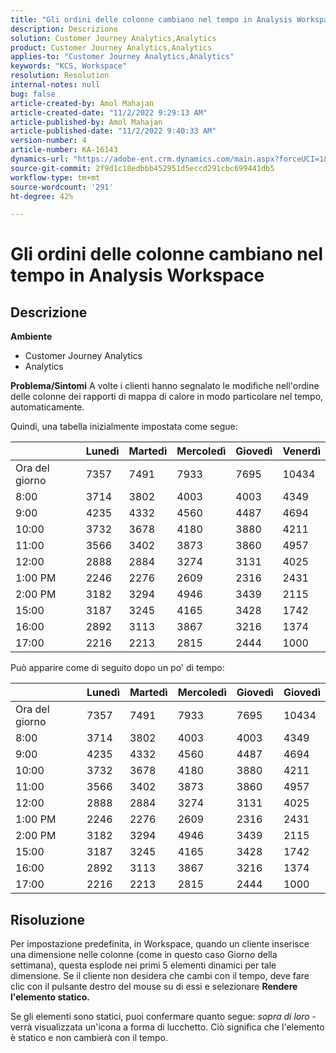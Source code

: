 ```yaml
---
title: "Gli ordini delle colonne cambiano nel tempo in Analysis Workspace"
description: Descrizione
solution: Customer Journey Analytics,Analytics
product: Customer Journey Analytics,Analytics
applies-to: "Customer Journey Analytics,Analytics"
keywords: "KCS, Workspace"
resolution: Resolution
internal-notes: null
bug: false
article-created-by: Amol Mahajan
article-created-date: "11/2/2022 9:29:13 AM"
article-published-by: Amol Mahajan
article-published-date: "11/2/2022 9:40:33 AM"
version-number: 4
article-number: KA-16143
dynamics-url: "https://adobe-ent.crm.dynamics.com/main.aspx?forceUCI=1&pagetype=entityrecord&etn=knowledgearticle&id=7eca03cc-905a-ed11-9561-6045bd006a22"
source-git-commit: 2f9d1c18edbbb452951d5eccd291cbc699441db5
workflow-type: tm+mt
source-wordcount: '291'
ht-degree: 42%

---
```


# Gli ordini delle colonne cambiano nel tempo in Analysis Workspace

## Descrizione

<b>Ambiente</b>
- Customer Journey Analytics
- Analytics



<b>Problema/Sintomi</b>
A volte i clienti hanno segnalato le modifiche nell&#39;ordine delle colonne dei rapporti di mappa di calore in modo particolare nel tempo, automaticamente.

Quindi, una tabella inizialmente impostata come segue:


|   | Lunedì | Martedì | Mercoledì | Giovedì | Venerdì |
| --- | --- | --- | --- | --- | --- |
| Ora del giorno | 7357 | 7491 | 7933 | 7695 | 10434 |
| 8:00 | 3714 | 3802 | 4003 | 4003 | 4349 |
| 9:00 | 4235 | 4332 | 4560 | 4487 | 4694 |
| 10:00 | 3732 | 3678 | 4180 | 3880 | 4211 |
| 11:00 | 3566 | 3402 | 3873 | 3860 | 4957 |
| 12:00 | 2888 | 2884 | 3274 | 3131 | 4025 |
| 1:00 PM | 2246 | 2276 | 2609 | 2316 | 2431 |
| 2:00 PM | 3182 | 3294 | 4946 | 3439 | 2115 |
| 15:00 | 3187 | 3245 | 4165 | 3428 | 1742 |
| 16:00 | 2892 | 3113 | 3867 | 3216 | 1374 |
| 17:00 | 2216 | 2213 | 2815 | 2444 | 1000 |


Può apparire come di seguito dopo un po&#39; di tempo:


|   | Lunedì | Martedì | Mercoledì | Giovedì | Giovedì |
| --- | --- | --- | --- | --- | --- |
| Ora del giorno | 7357 | 7491 | 7933 | 7695 | 10434 |
| 8:00 | 3714 | 3802 | 4003 | 4003 | 4349 |
| 9:00 | 4235 | 4332 | 4560 | 4487 | 4694 |
| 10:00 | 3732 | 3678 | 4180 | 3880 | 4211 |
| 11:00 | 3566 | 3402 | 3873 | 3860 | 4957 |
| 12:00 | 2888 | 2884 | 3274 | 3131 | 4025 |
| 1:00 PM | 2246 | 2276 | 2609 | 2316 | 2431 |
| 2:00 PM | 3182 | 3294 | 4946 | 3439 | 2115 |
| 15:00 | 3187 | 3245 | 4165 | 3428 | 1742 |
| 16:00 | 2892 | 3113 | 3867 | 3216 | 1374 |
| 17:00 | 2216 | 2213 | 2815 | 2444 | 1000 |



## Risoluzione


Per impostazione predefinita, in Workspace, quando un cliente inserisce una dimensione nelle colonne (come in questo caso Giorno della settimana), questa esplode nei primi 5 elementi dinamici per tale dimensione. Se il cliente non desidera che cambi con il tempo, deve fare clic con il pulsante destro del mouse su di essi e selezionare <b>Rendere l&#39;elemento statico.</b>

Se gli elementi sono statici, puoi confermare quanto segue: *sopra di loro* - verrà visualizzata un&#39;icona a forma di lucchetto. Ciò significa che l&#39;elemento è statico e non cambierà con il tempo.
